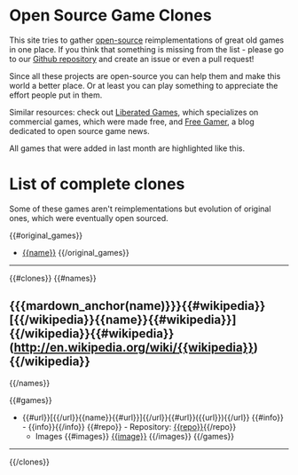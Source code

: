 # Open Source Game Clones
This site tries to gather [open-source](http://en.wikipedia.org/wiki/Open_source) reimplementations of great old games in one place. If you think that something is missing from the list - please go to our [Github repository](http://github.com/piranha/osgameclones/) and create an issue or even a pull request!

Since all these projects are open-source you can help them and make this world a better place. Or at least you can play something to appreciate the effort people put in them.

Similar resources: check out [Liberated Games](http://www.liberatedgames.com/), which specializes on commercial games, which were made free, and [Free Gamer](http://freegamer.blogspot.com/), a blog dedicated to open source game news.

All games that were added in last month are highlighted like this.

# List of complete clones
Some of these games aren't reimplementations but evolution of original ones, which were eventually open sourced.

{{#original_games}}
- [{{name}}]({{mardown_link(name)}})
{{/original_games}}

-------

{{#clones}}
{{#names}}
## {{{mardown_anchor(name)}}}{{#wikipedia}}[{{/wikipedia}}{{name}}{{#wikipedia}}]{{/wikipedia}}{{#wikipedia}}(http://en.wikipedia.org/wiki/{{wikipedia}}){{/wikipedia}}
{{/names}}

{{#games}}
- {{#url}}[{{/url}}{{name}}{{#url}}]{{/url}}{{#url}}({{url}}){{/url}}
{{#info}}  - {{info}}{{/info}}
{{#repo}}  - Repository: [{{repo}}]({{repo}}){{/repo}}
  - Images
{{#images}}
[{{image}}]({{image}})
{{/images}}
{{/games}}

-------

{{/clones}}
